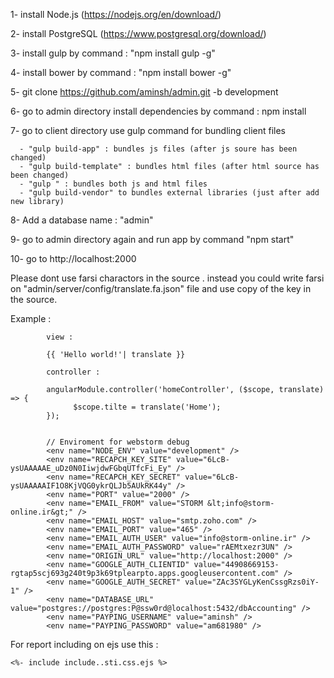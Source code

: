 1- install Node.js (https://nodejs.org/en/download/)

2- install PostgreSQL  (https://www.postgresql.org/download/)

3- install gulp by command : "npm install gulp -g"

4- install bower by command : "npm install bower -g"

5- git clone https://github.com/aminsh/admin.git -b development

6- go to admin directory install dependencies by command : npm install

7- go to client directory use gulp command for bundling client files
      
      - "gulp build-app" : bundles js files (after js soure has been changed)
      - "gulp build-template" : bundles html files (after html source has been changed)
      - "gulp " : bundles both js and html files
      - "gulp build-vendor" to bundles external libraries (just after add new library)
      
 8- Add a database name : "admin"
      
 9- go to admin directory again and run app by command "npm start"
 
 10- go to http://localhost:2000
 
 
 Please dont use farsi charactors in the source . 
 instead you could write farsi on "admin/server/config/translate.fa.json" file 
 and use copy of the key in the source.
 
 Example : 
            
            view : 
            
            {{ 'Hello world!'| translate }}
            
            controller : 
            
            angularModule.controller('homeController', ($scope, translate) => {
                  $scope.tilte = translate('Home');
            });


            // Enviroment for webstorm debug
            <env name="NODE_ENV" value="development" />
            <env name="RECAPCH_KEY_SITE" value="6LcB-ysUAAAAAE_uDz0N0IiwjdwFGbqUTfcFi_Ey" />
            <env name="RECAPCH_KEY_SECRET" value="6LcB-ysUAAAAAIF1O8KjVQG0ykrQLJb5AUkRK44y" />
            <env name="PORT" value="2000" />
            <env name="EMAIL_FROM" value="STORM &lt;info@storm-online.ir&gt;" />
            <env name="EMAIL_HOST" value="smtp.zoho.com" />
            <env name="EMAIL_PORT" value="465" />
            <env name="EMAIL_AUTH_USER" value="info@storm-online.ir" />
            <env name="EMAIL_AUTH_PASSWORD" value="rAEMtxezr3UN" />
            <env name="ORIGIN_URL" value="http://localhost:2000" />
            <env name="GOOGLE_AUTH_CLIENTID" value="44908669153-rgtap5scj693g240t9p3k69tplearpto.apps.googleusercontent.com" />
            <env name="GOOGLE_AUTH_SECRET" value="ZAc3SYGLyKenCssgRzs0iY-1" />
            <env name="DATABASE_URL" value="postgres://postgres:P@ssw0rd@localhost:5432/dbAccounting" />
            <env name="PAYPING_USERNAME" value="aminsh" />
            <env name="PAYPING_PASSWORD" value="am681980" />


For report including on ejs use this :

    <%- include include..sti.css.ejs %>
